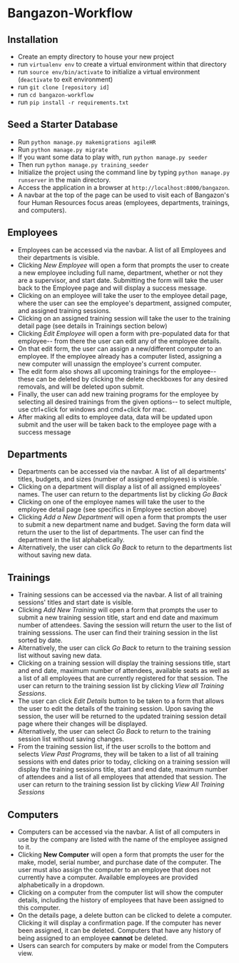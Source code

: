 # Bangazon-Workflow

## Installation
- Create an empty directory to house your new project
- run `virtualenv env` to create a virtual environment within that directory
- run `source env/bin/activate` to initialize a virtual environment (`deactivate` to exit environment)
- run `git clone [repository id]`
- run `cd bangazon-workflow`
- run `pip install -r requirements.txt`

## Seed a Starter Database
- Run `python manage.py makemigrations agileHR`
- Run `python manage.py migrate`
- If you want some data to play with, run `python manage.py seeder`
- Then run `python manage.py training_seeder`
- Initialize the project using the command line by typing `python manage.py runserver` in the main directory.
- Access the application in a browser at `http://localhost:8000/bangazon`.
- A navbar at the top of the page can be used to visit each of Bangazon's four Human Resources focus areas (employees, departments, trainings, and computers).

## Employees
- Employees can be accessed via the navbar. A list of all Employees and their departments is visible.
- Clicking <em>New Employee</em> will open a form that prompts the user to create a new employee including full name, department, whether or not they are a supervisor, and start date. Submitting the form will take the user back to the Employee page and will display a success message.
- Clicking on an employee will take the user to the employee detail page, where the user can see the employee's department, assigned computer, and assigned training sessions.
- Clicking on an assigned training session will take the user to the training detail page (see details in Trainings section below)
- Clicking <em>Edit Employee</em> will open a form with pre-populated data for that employee-- from there the user can edit any of the employee details.
- On that edit form, the user can assign a new/different computer to an employee. If the employee already has a computer listed, assigning a new computer will unassign the employee's current computer.
- The edit form also shows all upcoming trainings for the employee-- these can be deleted by clicking the delete checkboxes for any desired removals, and will be deleted upon submit.
- Finally, the user can add new training programs for the employee by selecting all desired trainings from the given options-- to select multiple, use ctrl+click for windows and cmd+click for mac.
- After making all edits to employee data, data will be updated upon submit and the user will be taken back to the employee page with a success message

## Departments
- Departments can be accessed via the navbar. A list of all departments' titles, budgets, and sizes (number of assigned employees) is visible.
- Clicking on a department will display a list of all assigned employees' names. The user can return to the departments list by clicking <em>Go Back</em>
- Clicking on one of the employee names will take the user to the employee detail page (see specifics in Employee section above)
- Clicking <em>Add a New Department</em> will open a form that prompts the user to submit a new department name and budget. Saving the form data will return the user to the list of departments. The user can find the department in the list alphabetically.
- Alternatively, the user can click <em>Go Back</em> to return to the departments list without saving new data.

## Trainings
- Training sessions can be accessed via the navbar. A list of all training sessions' titles and start date is visible.
- Clicking <em>Add New Training</em> will open a form that prompts the user to submit a new training session title, start and end date and maximum number of attendees. Saving the session will return the user to the list of training sesssions. The user can find their training session in the list sorted by date.
- Alternatively, the user can click <em>Go Back</em> to return to the training session list without saving new data.
- Clicking on a training session will display the training sessions title, start and end date, maximum number of attendees, available seats as well as a list of all employees that are currently registered for that session. The user can return to the training session list by clicking <em>View all Training Sessions</em>.
- The user can click <em>Edit Details</em> button to be taken to a form that allows the user to edit the details of the training session. Upon saving the session, the user will be returned to the updated training session detail page where their changes will be displayed.
- Alternatively, the user can select <em>Go Back</em> to return to the training session list without saving changes.
- From the training session list, if the user scrolls to the bottom and selects <em>View Past Programs</em>, they will be taken to a list of all training sessions with end dates prior to today, clicking on a training session will display the training sessions title, start and end date, maximum number of attendees and a list of all employees that attended that session. The user can return to the training session list by clicking <em>View All Training Sessions</em>


## Computers
- Computers can be accessed via the navbar. A list of all computers in use by the company are listed with the name of the employee assigned to it.
- Clicking **New Computer** will open a form that prompts the user for the make, model, serial number, and purchase date of the computer. The user must also assign the computer to an employee that does not currently have a computer. Available employees are provided alphabetically in a dropdown.
- Clicking on a computer from the computer list will show the computer details, including the history of employees that have been assigned to this computer.
- On the details page, a delete button can be clicked to delete a computer. Clicking it will display a confirmation page. If the computer has never been assigned, it can be deleted. Computers that have any history of being assigned to an employee **cannot** be deleted.
- Users can search for computers by make or model from the Computers view.
